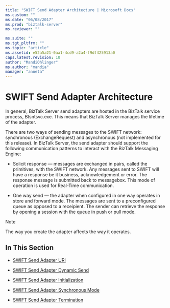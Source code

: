 ```yaml
---
title: "SWIFT Send Adapter Architecture | Microsoft Docs"
ms.custom: ""
ms.date: "06/08/2017"
ms.prod: "biztalk-server"
ms.reviewer: ""

ms.suite: ""
ms.tgt_pltfrm: ""
ms.topic: "article"
ms.assetid: e52a5a21-0aa1-4cd9-a2a4-f9df425913a0
caps.latest.revision: 10
author: "MandiOhlinger"
ms.author: "mandia"
manager: "anneta"
---
```

# SWIFT Send Adapter Architecture
In general, BizTalk Server send adapters are hosted in the BizTalk service process, Btsntsvc.exe. This means that BizTalk Server manages the lifetime of the adapter.  
  
 There are two ways of sending messages to the SWIFT network: synchronous (ExchangeRequest) and asynchronous (not implemented for this release). In BizTalk Server, the send adapter should support the following communication patterns to interact with the BizTalk Messaging Engine:  
  
-   Solicit response — messages are exchanged in pairs, called the primitives, with the SWIFT network. Any messages sent to SWIFT will have a response be it business, acknowledgement or error. The response message is submitted back to messagebox. This mode of operation is used for Real-Time communication.  
  
-   One way send — the adapter when configured in one way operates in store and forward mode. The messages are sent to a preconfigured queue as opposed to a receipient. The sender can retrieve the response by opening a session with the queue in push or pull mode.  
  
> [!NOTE]
>  The way you create the adapter affects the way it operates.  
  
## In This Section  
  
-   [SWIFT Send Adapter URI](../../adapters-and-accelerators/fileact-interact/swift-send-adapter-uri.md)  
  
-   [SWIFT Send Adapter Dynamic Send](../../adapters-and-accelerators/fileact-interact/swift-send-adapter-dynamic-send.md)  
  
-   [SWIFT Send Adapter Initialization](../../adapters-and-accelerators/fileact-interact/swift-send-adapter-initialization.md)  
  
-   [SWIFT Send Adapter Synchronous Mode](../../adapters-and-accelerators/fileact-interact/swift-send-adapter-synchronous-mode.md)  
  
-   [SWIFT Send Adapter Termination](../../adapters-and-accelerators/fileact-interact/swift-send-adapter-termination.md)